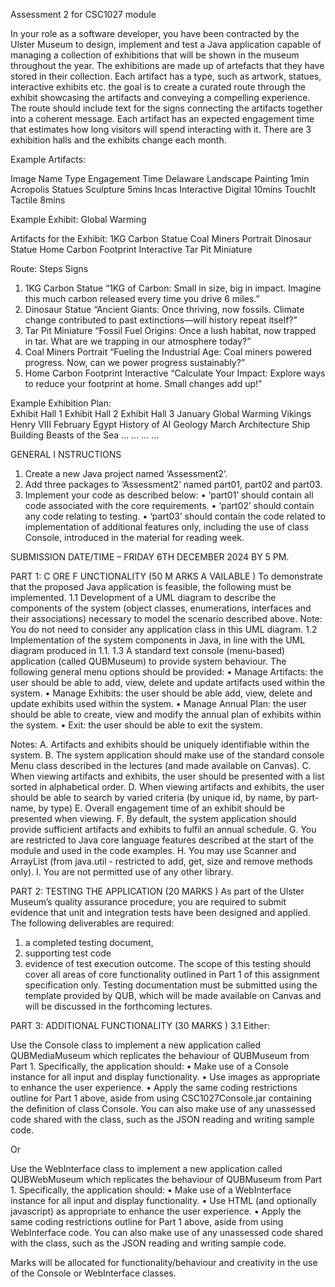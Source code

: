 Assessment 2 for CSC1027 module

In your role as a software developer, you have been contracted by the Ulster Museum to design, implement and test a Java
application capable of managing a collection of exhibitions that will be shown in the museum throughout the year. The
exhibitions are made up of artefacts that they have stored in their collection. Each artifact has a type, such as artwork, statues,
interactive exhibits etc. the goal is to create a curated route through the exhibit showcasing the artifacts and conveying a
compelling experience. The route should include text for the signs connecting the artifacts together into a coherent message.
Each artifact has an expected engagement time that estimates how long visitors will spend interacting with it. There are 3
exhibition halls and the exhibits change each month.

Example Artifacts:

Image   Name Type           Engagement  Time
        Delaware Landscape  Painting    1min
        Acropolis Statues   Sculpture   5mins
        Incas Interactive   Digital     10mins
        TouchIt             Tactile     8mins


Example Exhibit: Global Warming

Artifacts for the Exhibit:
1KG Carbon Statue
Coal Miners Portrait
Dinosaur Statue
Home Carbon Footprint Interactive
Tar Pit Miniature

Route:
Steps Signs
1. 1KG Carbon Statue “1KG of Carbon: Small in size, big in impact. Imagine this
much carbon released every time you drive 6 miles.”
2. Dinosaur Statue “Ancient Giants: Once thriving, now fossils. Climate change
contributed to past extinctions—will history repeat itself?”
3. Tar Pit Miniature “Fossil Fuel Origins: Once a lush habitat, now trapped in tar.
What are we trapping in our atmosphere today?”
4. Coal Miners Portrait “Fueling the Industrial Age: Coal miners powered progress.
Now, can we power progress sustainably?”
5. Home Carbon Footprint Interactive “Calculate Your Impact: Explore ways to reduce your
footprint at home. Small changes add up!”

Example Exhibition Plan:    
            Exhibit Hall 1      Exhibit Hall 2      Exhibit Hall 3
January     Global Warming      Vikings             Henry VIII
February    Egypt               History of AI       Geology
March       Architecture        Ship Building       Beasts of the Sea
...         ...                 ...                 ...


GENERAL I NSTRUCTIONS
1. Create a new Java project named ‘Assessment2’.
2. Add three packages to ‘Assessment2’ named part01, part02 and part03.
3. Implement your code as described below:
• ‘part01’ should contain all code associated with the core requirements.
• ‘part02’ should contain any code relating to testing.
• ‘part03’ should contain the code related to implementation of additional features only, including the use of class
Console, introduced in the material for reading week.

SUBMISSION DATE/TIME – FRIDAY 6TH DECEMBER 2024 BY 5 PM.

PART 1: C ORE F UNCTIONALITY (50 M ARKS A VAILABLE )
To demonstrate that the proposed Java application is feasible, the following must be implemented.
1.1 Development of a UML diagram to describe the components of the system (object classes, enumerations, interfaces and
    their associations) necessary to model the scenario described above. Note: You do not need to consider any application
    class in this UML diagram.
1.2 Implementation of the system components in Java, in line with the UML diagram produced in 1.1.
1.3 A standard text console (menu-based) application (called QUBMuseum) to provide system behaviour. The following
    general menu options should be provided:
        • Manage Artifacts: the user should be able to add, view, delete and update artifacts used within the system.
        • Manage Exhibits: the user should be able add, view, delete and update exhibits used within the system.
        • Manage Annual Plan: the user should be able to create, view and modify the annual plan of exhibits within the
        system.
        • Exit: the user should be able to exit the system.

Notes:
A. Artifacts and exhibits should be uniquely identifiable within the system.
B. The system application should make use of the standard console Menu class described in the lectures (and made
available on Canvas).
C. When viewing artifacts and exhibits, the user should be presented with a list sorted in alphabetical order.
D. When viewing artifacts and exhibits, the user should be able to search by varied criteria (by unique id, by name, by
part-name, by type)
E. Overall engagement time of an exhibit should be presented when viewing.
F. By default, the system application should provide sufficient artifacts and exhibits to fulfil an annual schedule.
G. You are restricted to Java core language features described at the start of the module and used in the code examples.
H. You may use Scanner and ArrayList (from java.util - restricted to add, get, size and remove methods only).
I. You are not permitted use of any other library.

PART 2: TESTING THE APPLICATION (20 MARKS )
As part of the Ulster Museum’s quality assurance procedure, you are required to submit evidence that unit and integration
tests have been designed and applied. The following deliverables are required:
1. a completed testing document,
2. supporting test code
3. evidence of test execution outcome.
The scope of this testing should cover all areas of core functionality outlined in Part 1 of this assignment specification only.
Testing documentation must be submitted using the template provided by QUB, which will be made available on Canvas and
will be discussed in the forthcoming lectures.

PART 3: ADDITIONAL FUNCTIONALITY (30 MARKS )
3.1 Either:

Use the Console class to implement a new application called QUBMediaMuseum which replicates the behaviour of
QUBMuseum from Part 1. Specifically, the application should:
    • Make use of a Console instance for all input and display functionality.
    • Use images as appropriate to enhance the user experience.
    • Apply the same coding restrictions outline for Part 1 above, aside from using CSC1027Console.jar containing the
        definition of class Console. You can also make use of any unassessed code shared with the class, such as the JSON
        reading and writing sample code.

Or

Use the WebInterface class to implement a new application called QUBWebMuseum which replicates the behaviour of
QUBMuseum from Part 1. Specifically, the application should:
    • Make use of a WebInterface instance for all input and display functionality.
    • Use HTML (and optionally javascript) as appropriate to enhance the user experience.
    • Apply the same coding restrictions outline for Part 1 above, aside from using WebInterface code. You can also make
        use of any unassessed code shared with the class, such as the JSON reading and writing sample code.


Marks will be allocated for functionality/behaviour and creativity in the use of the Console or WebInterface classes.